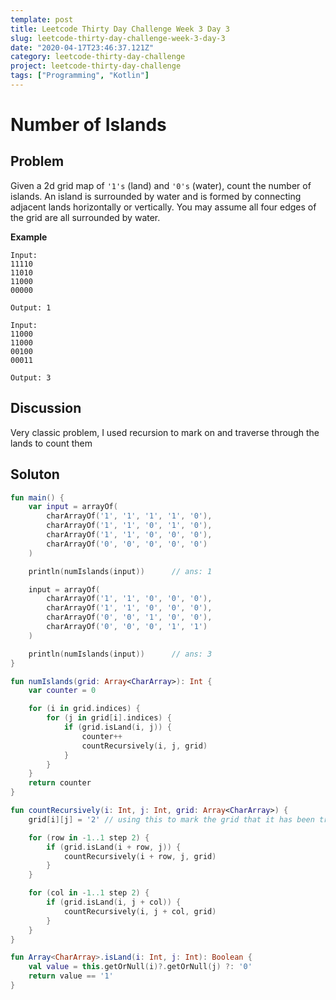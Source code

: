 ```yaml
---
template: post
title: Leetcode Thirty Day Challenge Week 3 Day 3
slug: leetcode-thirty-day-challenge-week-3-day-3
date: "2020-04-17T23:46:37.121Z"
category: leetcode-thirty-day-challenge
project: leetcode-thirty-day-challenge
tags: ["Programming", "Kotlin"]
---
```


# Number of Islands

## Problem
Given a 2d grid map of `'1's` (land) and `'0's` (water), count the number of islands. An island is surrounded by water and is formed by connecting adjacent lands horizontally or vertically. You may assume all four edges of the grid are all surrounded by water.

__Example__
```
Input:
11110
11010
11000
00000

Output: 1
```

```
Input:
11000
11000
00100
00011

Output: 3
```

## Discussion
Very classic problem, I used recursion to mark on and traverse through the lands to count them

## Soluton
```kotlin
fun main() {
    var input = arrayOf(
        charArrayOf('1', '1', '1', '1', '0'),
        charArrayOf('1', '1', '0', '1', '0'),
        charArrayOf('1', '1', '0', '0', '0'),
        charArrayOf('0', '0', '0', '0', '0')
    )

    println(numIslands(input))      // ans: 1

    input = arrayOf(
        charArrayOf('1', '1', '0', '0', '0'),
        charArrayOf('1', '1', '0', '0', '0'),
        charArrayOf('0', '0', '1', '0', '0'),
        charArrayOf('0', '0', '0', '1', '1')
    )

    println(numIslands(input))      // ans: 3
}

fun numIslands(grid: Array<CharArray>): Int {
    var counter = 0

    for (i in grid.indices) {
        for (j in grid[i].indices) {
            if (grid.isLand(i, j)) {
                counter++
                countRecursively(i, j, grid)
            }
        }
    }
    return counter
}

fun countRecursively(i: Int, j: Int, grid: Array<CharArray>) {
    grid[i][j] = '2' // using this to mark the grid that it has been traversed

    for (row in -1..1 step 2) {
        if (grid.isLand(i + row, j)) {
            countRecursively(i + row, j, grid)
        }
    }

    for (col in -1..1 step 2) {
        if (grid.isLand(i, j + col)) {
            countRecursively(i, j + col, grid)
        }
    }
}

fun Array<CharArray>.isLand(i: Int, j: Int): Boolean {
    val value = this.getOrNull(i)?.getOrNull(j) ?: '0'
    return value == '1'
}

```

